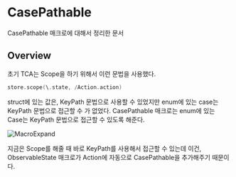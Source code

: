 # CasePathable

CasePathable 매크로에 대해서 정리한 문서

## Overview

초기 TCA는 Scope을 하기 위해서 이런 문법을 사용했다. 

```swift
store.scope(\.state, /Action.action)
```

struct에 있는 값은, KeyPath 문법으로 사용할 수 있었지만 enum에 있는 case는 KeyPath 문법으로 접근할 수 가 없었다. CasePathable 매크로는 enum에 있는 Case는 KeyPath 문법으로 접근할 수 있도록 해준다. 



![MacroExpand](MacroExpand)

지금은 Scope를 해줄 때 바로 KeyPath를 사용해서 접근할 수 있는데 이건, ObservableState 매크로가 Action에 자동으로 CasePathable을 추가해주기 때문이다. 
